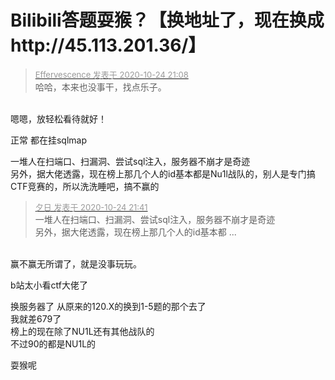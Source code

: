 # Bilibili答题耍猴？【换地址了，现在换成http://45.113.201.36/】


<div class="quote"><blockquote><font size="2"><a href="https://www.hostloc.com/forum.php?mod=redirect&amp;goto=findpost&amp;pid=9347625&amp;ptid=758097" target="_blank"><font color="#999999">Effervescence 发表于 2020-10-24 21:08</font></a></font><br />
哈哈，本来也没事干，找点乐子。</blockquote></div><br />
嗯嗯，放轻松看待就好！

正常 都在挂sqlmap

一堆人在扫端口、扫漏洞、尝试sql注入，服务器不崩才是奇迹<br />
另外，据大佬透露，现在榜上那几个人的id基本都是Nu1l战队的，别人是专门搞CTF竞赛的<img src="static/image/smiley/yct/003.gif" smilieid="50" border="0" alt="" />，所以洗洗睡吧，搞不赢的

<div class="quote"><blockquote><font size="2"><a href="https://www.hostloc.com/forum.php?mod=redirect&amp;goto=findpost&amp;pid=9347791&amp;ptid=758097" target="_blank"><font color="#999999">夕日 发表于 2020-10-24 21:41</font></a></font><br />
一堆人在扫端口、扫漏洞、尝试sql注入，服务器不崩才是奇迹<br />
另外，据大佬透露，现在榜上那几个人的id基本都 ...</blockquote></div><br />
赢不赢无所谓了，就是没事玩玩。<img src="static/image/smiley/default/lol.gif" smilieid="12" border="0" alt="" />

b站太小看ctf大佬了

换服务器了 从原来的120.X的换到1-5题的那个去了<br />
我就差679了<br />
榜上的现在除了NU1L还有其他战队的<br />
不过90的都是NU1L的<img id="aimg_mQR88" onclick="zoom(this, this.src, 0, 0, 0)" class="zoom" src="https://cdn.jsdelivr.net/gh/hishis/forum-master/public/images/patch.gif" onmouseover="img_onmouseoverfunc(this)" onload="thumbImg(this)" border="0" alt="" />

耍猴呢
